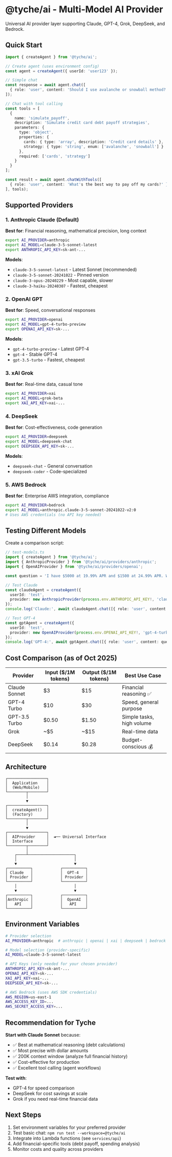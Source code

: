 # @tyche/ai - Multi-Model AI Provider

Universal AI provider layer supporting Claude, GPT-4, Grok, DeepSeek, and Bedrock.

## Quick Start

```typescript
import { createAgent } from '@tyche/ai';

// Create agent (uses environment config)
const agent = createAgent({ userId: 'user123' });

// Simple chat
const response = await agent.chat([
  { role: 'user', content: 'Should I use avalanche or snowball method?' }
]);

// Chat with tool calling
const tools = [
  {
    name: 'simulate_payoff',
    description: 'Simulate credit card debt payoff strategies',
    parameters: {
      type: 'object',
      properties: {
        cards: { type: 'array', description: 'Credit card details' },
        strategy: { type: 'string', enum: ['avalanche', 'snowball'] }
      },
      required: ['cards', 'strategy']
    }
  }
];

const result = await agent.chatWithTools([
  { role: 'user', content: 'What's the best way to pay off my cards?' }
], tools);
```

## Supported Providers

### 1. Anthropic Claude (Default)

**Best for**: Financial reasoning, mathematical precision, long context

```bash
export AI_PROVIDER=anthropic
export AI_MODEL=claude-3-5-sonnet-latest
export ANTHROPIC_API_KEY=sk-ant-...
```

**Models**:
- `claude-3-5-sonnet-latest` - Latest Sonnet (recommended)
- `claude-3-5-sonnet-20241022` - Pinned version
- `claude-3-opus-20240229` - Most capable, slower
- `claude-3-haiku-20240307` - Fastest, cheapest

### 2. OpenAI GPT

**Best for**: Speed, conversational responses

```bash
export AI_PROVIDER=openai
export AI_MODEL=gpt-4-turbo-preview
export OPENAI_API_KEY=sk-...
```

**Models**:
- `gpt-4-turbo-preview` - Latest GPT-4
- `gpt-4` - Stable GPT-4
- `gpt-3.5-turbo` - Fastest, cheapest

### 3. xAI Grok

**Best for**: Real-time data, casual tone

```bash
export AI_PROVIDER=xai
export AI_MODEL=grok-beta
export XAI_API_KEY=xai-...
```

### 4. DeepSeek

**Best for**: Cost-effectiveness, code generation

```bash
export AI_PROVIDER=deepseek
export AI_MODEL=deepseek-chat
export DEEPSEEK_API_KEY=sk-...
```

**Models**:
- `deepseek-chat` - General conversation
- `deepseek-coder` - Code-specialized

### 5. AWS Bedrock

**Best for**: Enterprise AWS integration, compliance

```bash
export AI_PROVIDER=bedrock
export AI_MODEL=anthropic.claude-3-5-sonnet-20241022-v2:0
# Uses AWS credentials (no API key needed)
```

## Testing Different Models

Create a comparison script:

```typescript
// test-models.ts
import { createAgent } from '@tyche/ai';
import { AnthropicProvider } from '@tyche/ai/providers/anthropic';
import { OpenAIProvider } from '@tyche/ai/providers/openai';

const question = 'I have $5000 at 19.99% APR and $1500 at 24.99% APR. What should I do?';

// Test Claude
const claudeAgent = createAgent({
  userId: 'test',
  provider: new AnthropicProvider(process.env.ANTHROPIC_API_KEY!, 'claude-3-5-sonnet-latest')
});
console.log('Claude:', await claudeAgent.chat([{ role: 'user', content: question }]));

// Test GPT-4
const gptAgent = createAgent({
  userId: 'test',
  provider: new OpenAIProvider(process.env.OPENAI_API_KEY!, 'gpt-4-turbo-preview')
});
console.log('GPT-4:', await gptAgent.chat([{ role: 'user', content: question }]));
```

## Cost Comparison (as of Oct 2025)

| Provider | Input ($/1M tokens) | Output ($/1M tokens) | Best Use Case |
|----------|---------------------|----------------------|---------------|
| Claude Sonnet | $3 | $15 | Financial reasoning ✅ |
| GPT-4 Turbo | $10 | $30 | Speed, general purpose |
| GPT-3.5 Turbo | $0.50 | $1.50 | Simple tasks, high volume |
| Grok | ~$5 | ~$15 | Real-time data |
| DeepSeek | $0.14 | $0.28 | Budget-conscious 💰 |

## Architecture

```
┌─────────────────┐
│  Application    │
│  (Web/Mobile)   │
└────────┬────────┘
         │
         ▼
┌─────────────────┐
│  createAgent()  │
│  (Factory)      │
└────────┬────────┘
         │
         ▼
┌─────────────────┐
│  AIProvider     │  ◄── Universal Interface
│  Interface      │
└────────┬────────┘
         │
    ┌────┴────────────────────┐
    │                         │
    ▼                         ▼
┌──────────┐            ┌──────────┐
│ Claude   │            │  GPT-4   │
│ Provider │            │ Provider │
└──────────┘            └──────────┘
    │                         │
    ▼                         ▼
┌──────────┐            ┌──────────┐
│Anthropic │            │  OpenAI  │
│   API    │            │   API    │
└──────────┘            └──────────┘
```

## Environment Variables

```bash
# Provider selection
AI_PROVIDER=anthropic  # anthropic | openai | xai | deepseek | bedrock

# Model selection (provider-specific)
AI_MODEL=claude-3-5-sonnet-latest

# API Keys (only needed for your chosen provider)
ANTHROPIC_API_KEY=sk-ant-...
OPENAI_API_KEY=sk-...
XAI_API_KEY=xai-...
DEEPSEEK_API_KEY=sk-...

# AWS Bedrock (uses AWS SDK credentials)
AWS_REGION=us-east-1
AWS_ACCESS_KEY_ID=...
AWS_SECRET_ACCESS_KEY=...
```

## Recommendation for Tyche

**Start with Claude Sonnet** because:
- ✅ Best at mathematical reasoning (debt calculations)
- ✅ Most precise with dollar amounts
- ✅ 200K context window (analyze full financial history)
- ✅ Cost-effective for production
- ✅ Excellent tool calling (agent workflows)

**Test with**:
- GPT-4 for speed comparison
- DeepSeek for cost savings at scale
- Grok if you need real-time financial data

## Next Steps

1. Set environment variables for your preferred provider
2. Test basic chat: `npm run test --workspace=@tyche/ai`
3. Integrate into Lambda functions (see `services/api`)
4. Add financial-specific tools (debt payoff, spending analysis)
5. Monitor costs and quality across providers
